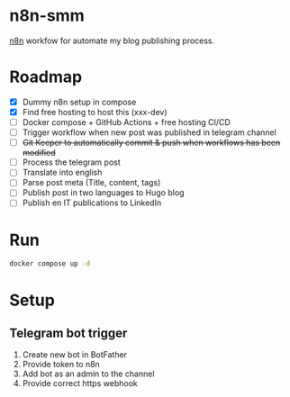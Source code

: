 # n8n-smm
[n8n](https://github.com/n8n-io/n8n) workfow for automate my blog publishing process.

# Roadmap
- [x] Dummy n8n setup in compose
- [x] Find free hosting to host this (xxx-dev)
- [ ] Docker compose + GitHub Actions + free hosting CI/CD 
- [ ] Trigger workflow when new post was published in telegram channel
- [ ] ~~Git Keeper to automatically commit & push when workflows has been modified~~
- [ ] Process the telegram post
- [ ] Translate into english
- [ ] Parse post meta (Title, content, tags)
- [ ] Publish post in two languages to Hugo blog
- [ ] Publish en IT publications to LinkedIn

# Run

```bash
docker compose up -d
```

# Setup 

## Telegram bot trigger

1. Create new bot in BotFather
2. Provide token to n8n
3. Add bot as an admin to the channel
4. Provide correct https webhook

